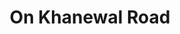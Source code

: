 ---
layout: post
categories: [sale, featured]
title: "On Khanewal Road"
price: "10249000"
address: "Mehrban Colony Multan"
type: "HOUSE FOR SALE"
area: "1024"
beds: "3"
baths: "2"
workshops: "1"
---